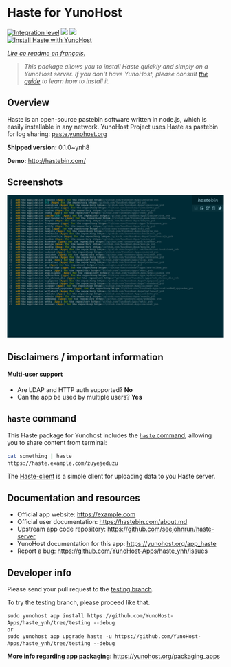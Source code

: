 <!--
N.B.: This README was automatically generated by https://github.com/YunoHost/apps/tree/master/tools/README-generator
It shall NOT be edited by hand.
-->

# Haste for YunoHost

[![Integration level](https://dash.yunohost.org/integration/haste.svg)](https://dash.yunohost.org/appci/app/haste) ![](https://ci-apps.yunohost.org/ci/badges/haste.status.svg) ![](https://ci-apps.yunohost.org/ci/badges/haste.maintain.svg)  
[![Install Haste with YunoHost](https://install-app.yunohost.org/install-with-yunohost.svg)](https://install-app.yunohost.org/?app=haste)

*[Lire ce readme en français.](./README_fr.md)*

> *This package allows you to install Haste quickly and simply on a YunoHost server.
If you don't have YunoHost, please consult [the guide](https://yunohost.org/#/install) to learn how to install it.*

## Overview

Haste is an open-source pastebin software written in node.js, which is easily installable in any network. YunoHost Project uses Haste as pastebin for log sharing: [paste.yunohost.org](https://paste.yunohost.org/)


**Shipped version:** 0.1.0~ynh8

**Demo:** http://hastebin.com/

## Screenshots

![](./doc/screenshots/screenshot.png)

## Disclaimers / important information

#### Multi-user support

* Are LDAP and HTTP auth supported? **No**
* Can the app be used by multiple users? **Yes**

## `haste` command

This Haste package for Yunohost includes the [`haste` command](https://github.com/diethnis/standalones/blob/master/hastebin.sh), allowing you to share content from terminal:

```bash
cat something | haste
https://haste.example.com/zuyejeduzu
```
The [Haste-client](https://github.com/seejohnrun/haste-client) is a simple client for uploading data to you Haste server. 

## Documentation and resources

* Official app website: https://example.com
* Official user documentation: https://hastebin.com/about.md
* Upstream app code repository: https://github.com/seejohnrun/haste-server
* YunoHost documentation for this app: https://yunohost.org/app_haste
* Report a bug: https://github.com/YunoHost-Apps/haste_ynh/issues

## Developer info

Please send your pull request to the [testing branch](https://github.com/YunoHost-Apps/haste_ynh/tree/testing).

To try the testing branch, please proceed like that.
```
sudo yunohost app install https://github.com/YunoHost-Apps/haste_ynh/tree/testing --debug
or
sudo yunohost app upgrade haste -u https://github.com/YunoHost-Apps/haste_ynh/tree/testing --debug
```

**More info regarding app packaging:** https://yunohost.org/packaging_apps